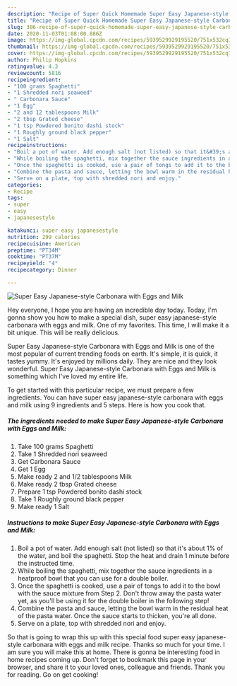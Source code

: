 ```yaml
---
description: "Recipe of Super Quick Homemade Super Easy Japanese-style Carbonara with Eggs and Milk"
title: "Recipe of Super Quick Homemade Super Easy Japanese-style Carbonara with Eggs and Milk"
slug: 306-recipe-of-super-quick-homemade-super-easy-japanese-style-carbonara-with-eggs-and-milk
date: 2020-11-03T01:08:00.886Z
image: https://img-global.cpcdn.com/recipes/5939529929195520/751x532cq70/super-easy-japanese-style-carbonara-with-eggs-and-milk-recipe-main-photo.jpg
thumbnail: https://img-global.cpcdn.com/recipes/5939529929195520/751x532cq70/super-easy-japanese-style-carbonara-with-eggs-and-milk-recipe-main-photo.jpg
cover: https://img-global.cpcdn.com/recipes/5939529929195520/751x532cq70/super-easy-japanese-style-carbonara-with-eggs-and-milk-recipe-main-photo.jpg
author: Philip Hopkins
ratingvalue: 4.3
reviewcount: 5816
recipeingredient:
- "100 grams Spaghetti"
- "1 Shredded nori seaweed"
- " Carbonara Sauce"
- "1 Egg"
- "2 and 12 tablespoons Milk"
- "2 tbsp Grated cheese"
- "1 tsp Powdered bonito dashi stock"
- "1 Roughly ground black pepper"
- "1 Salt"
recipeinstructions:
- "Boil a pot of water. Add enough salt (not listed) so that it&#39;s about 1% of the water, and boil the spaghetti. Stop the heat and drain 1 minute before the instructed time."
- "While boiling the spaghetti, mix together the sauce ingredients in a heatproof bowl that you can use for a double boiler."
- "Once the spaghetti is cooked, use a pair of tongs to add it to the bowl with the sauce mixture from Step 2. Don&#39;t throw away the pasta water yet, as you&#39;ll be using it for the double boiler in the following step!"
- "Combine the pasta and sauce, letting the bowl warm in the residual heat of the pasta water. Once the sauce starts to thicken, you&#39;re all done."
- "Serve on a plate, top with shredded nori and enjoy."
categories:
- Recipe
tags:
- super
- easy
- japanesestyle

katakunci: super easy japanesestyle 
nutrition: 299 calories
recipecuisine: American
preptime: "PT34M"
cooktime: "PT37M"
recipeyield: "4"
recipecategory: Dinner

---
```



![Super Easy Japanese-style Carbonara with Eggs and Milk](https://img-global.cpcdn.com/recipes/5939529929195520/751x532cq70/super-easy-japanese-style-carbonara-with-eggs-and-milk-recipe-main-photo.jpg)

Hey everyone, I hope you are having an incredible day today. Today, I'm gonna show you how to make a special dish, super easy japanese-style carbonara with eggs and milk. One of my favorites. This time, I will make it a bit unique. This will be really delicious.

Super Easy Japanese-style Carbonara with Eggs and Milk is one of the most popular of current trending foods on earth. It's simple, it is quick, it tastes yummy. It's enjoyed by millions daily. They are nice and they look wonderful. Super Easy Japanese-style Carbonara with Eggs and Milk is something which I've loved my entire life.




To get started with this particular recipe, we must prepare a few ingredients. You can have super easy japanese-style carbonara with eggs and milk using 9 ingredients and 5 steps. Here is how you cook that.

<!--inarticleads1-->

##### The ingredients needed to make Super Easy Japanese-style Carbonara with Eggs and Milk:

1. Take 100 grams Spaghetti
1. Take 1 Shredded nori seaweed
1. Get  Carbonara Sauce
1. Get 1 Egg
1. Make ready 2 and 1/2 tablespoons Milk
1. Make ready 2 tbsp Grated cheese
1. Prepare 1 tsp Powdered bonito dashi stock
1. Take 1 Roughly ground black pepper
1. Make ready 1 Salt




<!--inarticleads2-->

##### Instructions to make Super Easy Japanese-style Carbonara with Eggs and Milk:

1. Boil a pot of water. Add enough salt (not listed) so that it&#39;s about 1% of the water, and boil the spaghetti. Stop the heat and drain 1 minute before the instructed time.
1. While boiling the spaghetti, mix together the sauce ingredients in a heatproof bowl that you can use for a double boiler.
1. Once the spaghetti is cooked, use a pair of tongs to add it to the bowl with the sauce mixture from Step 2. Don&#39;t throw away the pasta water yet, as you&#39;ll be using it for the double boiler in the following step!
1. Combine the pasta and sauce, letting the bowl warm in the residual heat of the pasta water. Once the sauce starts to thicken, you&#39;re all done.
1. Serve on a plate, top with shredded nori and enjoy.




So that is going to wrap this up with this special food super easy japanese-style carbonara with eggs and milk recipe. Thanks so much for your time. I am sure you will make this at home. There is gonna be interesting food in home recipes coming up. Don't forget to bookmark this page in your browser, and share it to your loved ones, colleague and friends. Thank you for reading. Go on get cooking!
